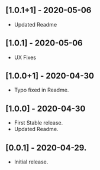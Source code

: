 ## [1.0.1+1] - 2020-05-06

* Updated Readme

## [1.0.1] - 2020-05-06

* UX Fixes

## [1.0.0+1] - 2020-04-30

* Typo fixed in Readme.

## [1.0.0] - 2020-04-30

* First Stable release.
* Updated Readme.

## [0.0.1] - 2020-04-29.

* Initial release.
